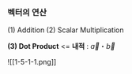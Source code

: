 ### 벡터의 연산
(1) Addition
(2) Scalar Multiplication

**(3) Dot Product** <= **내적**
	: $\vec{a}・\vec{b}$

![[1-5-1-1.png]]